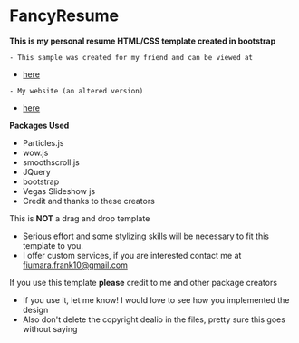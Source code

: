 # FancyResume
**This is my personal resume HTML/CSS template created in bootstrap**
```
- This sample was created for my friend and can be viewed at 
```
- [here](http://www.michaeldimino.dx.am/)
```
- My website (an altered version)
```
- [here](http://www.frankfium.ml/)

**Packages Used**
- Particles.js
- wow.js
- smoothscroll.js
- JQuery
- bootstrap
- Vegas Slideshow js
- Credit and thanks to these creators

This is **NOT** a drag and drop template
- Serious effort and some stylizing skills will be necessary to fit this template to you.
- I offer custom services, if you are interested contact me at fiumara.frank10@gmail.com

If you use this template **please** credit to me and other package creators
- If you use it, let me know! I would love to see how you implemented the design
- Also don't delete the copyright dealio in the files, pretty sure this goes without saying
